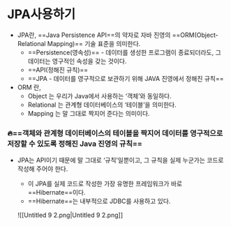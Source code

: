 # JPA사용하기

- JPA란, ==Java Persistence API==의 약자로 자바 진영의 ==ORM(Object-Relational Mapping)== 기술 표준을 의미한다.
    - ==Persistence(영속성)== - 데이터를 생성한 프로그램이 종료되더라도, 그 데이터는 영구적인 속성을 갖는 것이다.
    - ==API(정해진 규칙)==
    - ==JPA - 데이터를 영구적으로 보관하기 위해 JAVA 진영에서 정해진 규칙==
- ORM 란,
    - Object 는 우리가 Java에서 사용하는 ‘객체’와 동일하다.
    - Relational 는 관계형 데이터베이스의 ‘테이블’을 의미한다.
    - Mapping 는 말 그대로 짝지어 준다는 의미이다.

### 🔥==객체와 관계형 데이터베이스의 테이블을 짝지어 데이터를 영구적으로 저장할 수 있도록 정해진 Java 진영의 규칙==

- JPA는 API이기 때문에 말 그대로 ‘규칙’일뿐이고, 그 규칙을 실제 누군가는 코드로 작성해 주어야 한다.
    
    - 이 JPA를 실제 코드로 작성한 가장 유명한 프레임워크가 바로 ==Hibernate==이다.
    - ==Hibernate==는 내부적으로 JDBC를 사용하고 있다.
    
    ![[Untitled 9 2.png|Untitled 9 2.png]]
    
      
    
